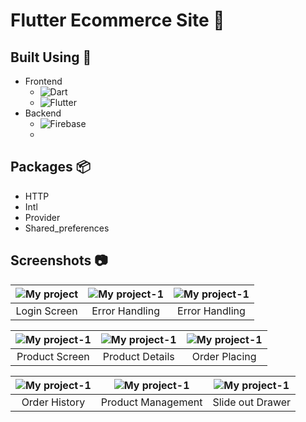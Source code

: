 # Flutter Ecommerce Site 🛒

## Built Using 🔨
* Frontend
  * ![Dart](https://img.shields.io/badge/dart-%230175C2.svg?style=for-the-badge&logo=dart&logoColor=white)
  * ![Flutter](https://img.shields.io/badge/Flutter-%2302569B.svg?style=for-the-badge&logo=Flutter&logoColor=white)
* Backend
  * ![Firebase](https://img.shields.io/badge/Firebase-039BE5?style=for-the-badge&logo=Firebase&logoColor=white)
  * 
## Packages 📦
* HTTP
* Intl
* Provider
* Shared_preferences

## Screenshots 📷
| ![My project](https://user-images.githubusercontent.com/53820853/181601257-a8685e6a-fa49-4f28-8a4f-0ed28875e3ec.png)|![My project-1](https://user-images.githubusercontent.com/53820853/181602037-42d68814-e90a-4ad4-945b-7c51dfdbe82f.jpeg)|![My project-1](https://user-images.githubusercontent.com/53820853/181603451-ee33ed2b-8358-45f1-8752-35493c0965eb.jpeg)|
|:---:|:---:|:---:|
| Login Screen  | Error Handling   | Error Handling |

| ![My project-1](https://user-images.githubusercontent.com/53820853/181603844-18f1e276-ad2c-44e4-bc52-928649f5aa3d.jpeg)|![My project-1](https://user-images.githubusercontent.com/53820853/181604165-6866cc6f-5d5c-4794-887b-27daa4e667c5.jpeg)|![My project-1](https://user-images.githubusercontent.com/53820853/181604735-cff67f28-cb08-4e4c-b6de-f9318cff7ed8.jpeg)|
|:---:|:---:|:---:|
| Product Screen |Product Details| Order Placing |

| ![My project-1](https://user-images.githubusercontent.com/53820853/181605267-d4c6883a-61b4-4915-ae52-dde6381113fd.jpeg)|![My project-1](https://user-images.githubusercontent.com/53820853/181605865-9cb19002-09fa-4f3d-95b0-052d65b0507d.jpeg)|![My project-1](https://user-images.githubusercontent.com/53820853/181606503-5e344d7f-8eeb-4e16-b9d2-9ed144b08fd0.jpeg)|
|:---:|:---:|:---:|
|Order History|Product Management|Slide out Drawer |



